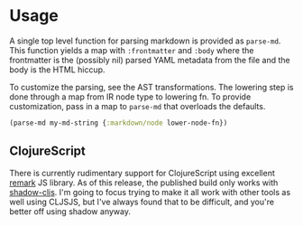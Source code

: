 # Usage

A single top level function for parsing markdown is provided as `parse-md`. This
function yields a map with `:frontmatter` and `:body` where the frontmatter is
the (possibly nil) parsed YAML metadata from the file and the body is the HTML
hiccup.

To customize the parsing, see the AST transformations. The lowering step is done
through a map from IR node type to lowering fn. To provide customization, pass
in a map to `parse-md` that overloads the defaults.

```clojure
(parse-md my-md-string {:markdown/node lower-node-fn})
```

## ClojureScript

There is currently rudimentary support for ClojureScript using excellent
[remark](https://github.com/remarkjs/remark) JS library. As of this release, the
published build only works with
[shadow-cljs](https://github.com/thheller/shadow-cljs). I'm going to focus
trying to make it all work with other tools as well using CLJSJS, but I've
always found that to be difficult, and you're better off using shadow anyway.
